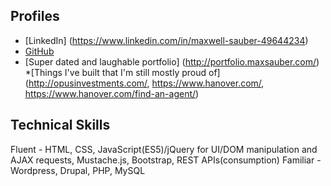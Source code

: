 ## Profiles
* [LinkedIn] (https://www.linkedin.com/in/maxwell-sauber-49644234)
* [GitHub](https://github.com/maxwellsauber)
* [Super dated and laughable portfolio] (http://portfolio.maxsauber.com/)
    *[Things I've built that I'm still mostly proud of] (http://opusinvestments.com/, https://www.hanover.com/, https://www.hanover.com/find-an-agent/)

## Technical Skills
Fluent - HTML, CSS, JavaScript(ES5)/jQuery for UI/DOM manipulation and AJAX requests, Mustache.js, Bootstrap, REST APIs(consumption)
Familiar - Wordpress, Drupal, PHP, MySQL
     